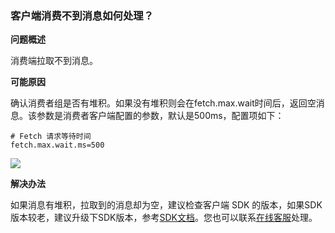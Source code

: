 ### 客户端消费不到消息如何处理？

**问题概述**

消费端拉取不到消息。

**可能原因**

确认消费者组是否有堆积。如果没有堆积则会在fetch.max.wait时间后，返回空消息。该参数是消费者客户端配置的参数，默认是500ms，配置项如下：

```
# Fetch 请求等待时间
fetch.max.wait.ms=500
```

![](https://main.qcloudimg.com/raw/05c88d97f36784e5f83c08b24e229265.png)



**解决办法**

如果消息有堆积，拉取到的消息却为空，建议检查客户端 SDK 的版本，如果SDK版本较老，建议升级下SDK版本，参考[SDK文档](https://cloud.tencent.com/document/product/597/57773)。您也可以联系[在线客服](https://cloud.tencent.com/online-service?from=connect-us)处理。

